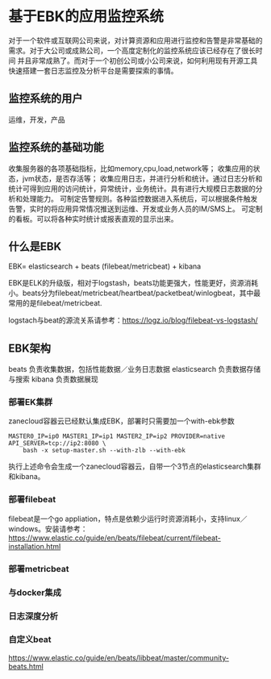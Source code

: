 # 基于EBK的应用监控系统

对于一个软件或互联网公司来说，对计算资源和应用进行监控和告警是非常基础的需求。对于大公司或成熟公司，一个高度定制化的监控系统应该已经存在了很长时间
并且非常成熟了。而对于一个初创公司或小公司来说，如何利用现有开源工具快速搭建一套日志监控及分析平台是需要探索的事情。


## 监控系统的用户

运维，开发，产品

## 监控系统的基础功能
收集服务器的各项基础指标，比如memory,cpu,load,network等；
收集应用的状态，jvm状态，是否存活等； 
收集应用日志，并进行分析和统计。通过日志分析和统计可得到应用的访问统计，异常统计，业务统计。具有进行大规模日志数据的分析和处理能力。
可制定告警规则。各种监控数据进入系统后，可以根据条件触发告警，实时的将应用异常情况推送到运维、开发或业务人员的IM/SMS上。
可定制的看板。可以将各种实时统计或报表直观的显示出来。

## 什么是EBK

EBK= elasticsearch + beats (filebeat/metricbeat) + kibana



EBK是ELK的升级版，相对于logstash，beats功能更强大，性能更好，资源消耗小。beats分为filebeat/metricbeat/heartbeat/packetbeat/winlogbeat，其中最常用的是filebeat/metricbeat.

logstach与beat的源流关系请参考：https://logz.io/blog/filebeat-vs-logstash/

## EBK架构


beats 负责收集数据，包括性能数据／业务日志数据
elasticsearch 负责数据存储与搜索
kibana 负责数据展现




### 部署EK集群

zanecloud容器云已经默认集成EBK，部署时只需要加一个with-ebk参数

```
MASTER0_IP=ip0 MASTER1_IP=ip1 MASTER2_IP=ip2 PROVIDER=native API_SERVER=tcp://ip2:8080 \
    bash -x setup-master.sh --with-zlb --with-ebk
```

执行上述命令会生成一个zanecloud容器云，自带一个3节点的elasticsearch集群和kibana。


### 部署filebeat

filebeat是一个go appliation，特点是依赖少运行时资源消耗小，支持linux／windows。安装请参考：
https://www.elastic.co/guide/en/beats/filebeat/current/filebeat-installation.html




### 部署metricbeat

### 与docker集成

### 日志深度分析

### 自定义beat

https://www.elastic.co/guide/en/beats/libbeat/master/community-beats.html

